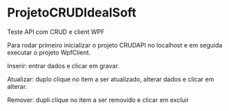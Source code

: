# ProjetoCRUDIdealSoft

Teste API com CRUD e client WPF

Para rodar primeiro inicializar o projeto CRUDAPI no localhost e em seguida executar o projeto WpfClient.

<p>Inserir: entrar dados e clicar em gravar.<p/>
<p>Atualizar: duplo clique no item a ser atualizado, alterar dados e clicar em alterar.<p/>
<p>Remover: dupli clique no item a ser removido e clicar em excluir<p/>

